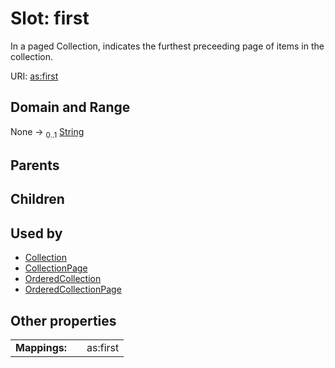 
# Slot: first


In a paged Collection, indicates the furthest preceeding page of items in the collection.

URI: [as:first](http://www.w3.org/ns/activitystreams#first)


## Domain and Range

None &#8594;  <sub>0..1</sub> [String](types/String.md)

## Parents


## Children


## Used by

 * [Collection](Collection.md)
 * [CollectionPage](CollectionPage.md)
 * [OrderedCollection](OrderedCollection.md)
 * [OrderedCollectionPage](OrderedCollectionPage.md)

## Other properties

|  |  |  |
| --- | --- | --- |
| **Mappings:** | | as:first |

